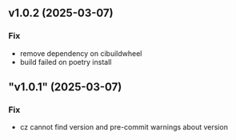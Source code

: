 ## v1.0.2 (2025-03-07)

### Fix

- remove dependency on cibuildwheel
- build failed on poetry install

## "v1.0.1" (2025-03-07)

### Fix

- cz cannot find version and pre-commit warnings about version
